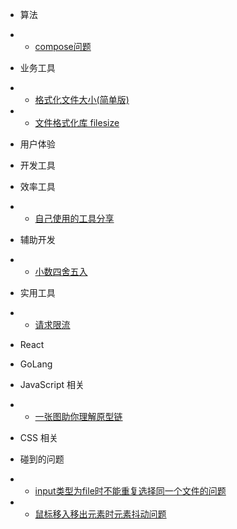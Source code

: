 * 算法
* * [compose问题](/algorithm/compose.md)

* 业务工具
* * [格式化文件大小(简单版)](/business/format-file-size.md)
* * [文件格式化库 filesize](/business/filesize.md)

* 用户体验
    
* 开发工具  

* 效率工具
* * [自己使用的工具分享](/tools/efficiency-tools.md)

* 辅助开发 
* * [小数四舍五入](/help/round.md)  

* 实用工具
* * [请求限流](/util/query-limit.md)

* React

* GoLang

* JavaScript 相关
* * [一张图助你理解原型链](/javascript/prototype.md) 

* CSS 相关

* 碰到的问题
* * [input类型为file时不能重复选择同一个文件的问题](/project-question/input-typeof-file.md)
* * [鼠标移入移出元素时元素抖动问题](/project-question/mouse-over-out.md)